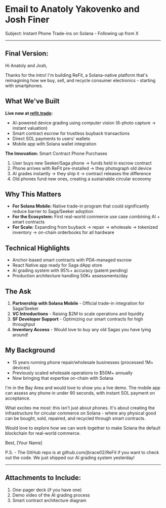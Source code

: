 # Email to Anatoly Yakovenko and Josh Finer

Subject: Instant Phone Trade-ins on Solana - Following up from X

---

## Final Version:

Hi Anatoly and Josh,

Thanks for the intro! I'm building ReFit, a Solana-native platform that's reimagining how we buy, sell, and recycle consumer electronics - starting with smartphones.

## What We've Built

**Live now at [refit.trade](https://refit.trade):**
- AI-powered device grading using computer vision (6-photo capture → instant valuation)
- Smart contract escrow for trustless buyback transactions
- Direct SOL payments to users' wallets
- Mobile app with Solana wallet integration

**The Innovation:** Smart Contract Phone Purchases
1. User buys new Seeker/Saga phone → funds held in escrow contract
2. Phone arrives with ReFit pre-installed → they photograph old device
3. AI grades instantly → they ship it → contract releases the difference
4. Old phones fund new ones, creating a sustainable circular economy

## Why This Matters

- **For Solana Mobile:** Native trade-in program that could significantly reduce barrier to Saga/Seeker adoption
- **For the Ecosystem:** First real-world commerce use case combining AI + smart contracts
- **For Scale:** Expanding from buyback → repair → wholesale → tokenized inventory → on-chain orderbooks for all hardware

## Technical Highlights

- Anchor-based smart contracts with PDA-managed escrow
- React Native app ready for Saga dApp store
- AI grading system with 95%+ accuracy (patent pending)
- Production architecture handling 50K+ assessments/day

## The Ask

1. **Partnership with Solana Mobile** - Official trade-in integration for Saga/Seeker
2. **VC Introductions** - Raising $2M to scale operations and liquidity
3. **SF Developer Support** - Optimizing our smart contracts for high throughput
4. **Inventory Access** - Would love to buy any old Sagas you have lying around!

## My Background

- 15 years running phone repair/wholesale businesses (processed 1M+ devices)
- Previously scaled wholesale operations to $50M+ annually
- Now bringing that expertise on-chain with Solana

I'm in the Bay Area and would love to show you a live demo. The mobile app can assess any phone in under 90 seconds, with instant SOL payment on acceptance.

What excites me most: this isn't just about phones. It's about creating the infrastructure for circular commerce on Solana - where any physical good can be bought, sold, repaired, and recycled through smart contracts.

Would love to explore how we can work together to make Solana the default blockchain for real-world commerce.

Best,
[Your Name]

P.S. - The GitHub repo is at github.com/jbrace02/ReFit if you want to check out the code. We just shipped our AI grading system yesterday!

---

## Attachments to Include:
1. One-pager deck (if you have one)
2. Demo video of the AI grading process
3. Smart contract architecture diagram